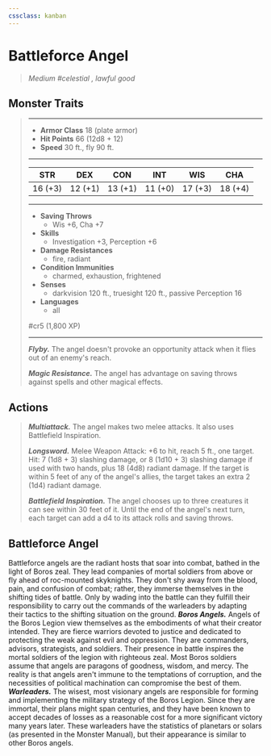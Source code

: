 ```yaml
---
cssclass: kanban
---
```


# Battleforce Angel
>*Medium #celestial , lawful good*
## Monster Traits
>___
>- **Armor Class** 18 (plate armor)
>- **Hit Points** 66 (12d8 + 12)
>- **Speed** 30 ft., fly 90 ft.
>___
>|STR|DEX|CON|INT|WIS|CHA|
>|:---:|:---:|:---:|:---:|:---:|:---:|
>|16 (+3)|12 (+1)|13 (+1)|11 (+0)|17 (+3)|18 (+4)|
>___
>- **Saving Throws**
>	 - Wis +6, Cha +7
>- **Skills**
>	 - Investigation +3, Perception +6
>- **Damage Resistances**
>	 - fire, radiant
>- **Condition Immunities**
>	 - charmed, exhaustion, frightened
>- **Senses**
>	 - darkvision 120 ft., truesight 120 ft., passive Perception 16
>- **Languages**
>	 - all
>
> #cr5 (1,800 XP)
>___
>***Flyby.*** The angel doesn't provoke an opportunity attack when it flies out of an enemy's reach.  
>
>***Magic Resistance.*** The angel has advantage on saving throws against spells and other magical effects.  
>
## Actions
>***Multiattack.*** The angel makes two melee attacks. It also uses Battlefield Inspiration.  
>
>***Longsword.*** Melee Weapon Attack: +6 to hit, reach 5 ft., one target. Hit: 7 (1d8 + 3) slashing damage, or 8 (1d10 + 3) slashing damage if used with two hands, plus 18 (4d8) radiant damage. If the target is within 5 feet of any of the angel's allies, the target takes an extra 2 (1d4) radiant damage.  
>
>***Battlefield Inspiration.*** The angel chooses up to three creatures it can see within 30 feet of it. Until the end of the angel's next turn, each target can add a d4 to its attack rolls and saving throws.
## Battleforce Angel
Battleforce angels are the radiant hosts that soar into combat, bathed in the light of Boros zeal. They lead companies of mortal soldiers from above or fly ahead of roc-mounted skyknights. They don't shy away from the blood, pain, and confusion of combat; rather, they immerse themselves in the shifting tides of battle. Only by wading into the battle can they fulfill their responsibility to carry out the commands of the warleaders by adapting their tactics to the shifting situation on the ground.
***Boros Angels.*** Angels of the Boros Legion view themselves as the embodiments of what their creator intended. They are fierce warriors devoted to justice and dedicated to protecting the weak against evil and oppression. They are commanders, advisors, strategists, and soldiers. Their presence in battle inspires the mortal soldiers of the legion with righteous zeal.
Most Boros soldiers assume that angels are paragons of goodness, wisdom, and mercy. The reality is that angels aren't immune to the temptations of corruption, and the necessities of political machination can compromise the best of them.
***Warleaders.*** The wisest, most visionary angels are responsible for forming and implementing the military strategy of the Boros Legion. Since they are immortal, their plans might span centuries, and they have been known to accept decades of losses as a reasonable cost for a more significant victory many years later. These warleaders have the statistics of planetars or solars (as presented in the Monster Manual), but their appearance is similar to other Boros angels.